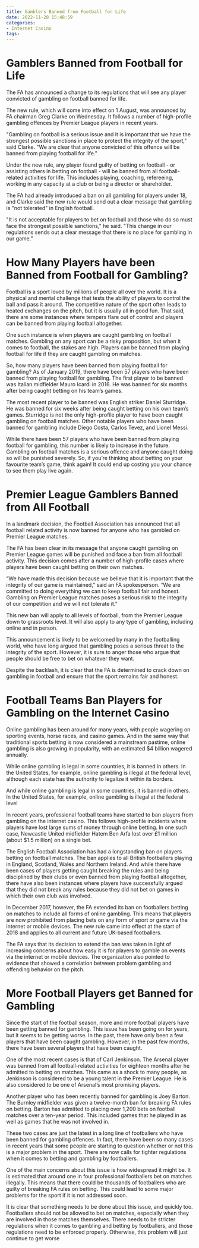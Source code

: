```yaml
---
title: Gamblers Banned from Football for Life
date: 2022-11-28 15:48:59
categories:
- Internet Casino
tags:
---
```



#  Gamblers Banned from Football for Life

The FA has announced a change to its regulations that will see any player convicted of gambling on football banned for life.

The new rule, which will come into effect on 1 August, was announced by FA chairman Greg Clarke on Wednesday. It follows a number of high-profile gambling offences by Premier League players in recent years.

"Gambling on football is a serious issue and it is important that we have the strongest possible sanctions in place to protect the integrity of the sport," said Clarke. "We are clear that anyone convicted of this offence will be banned from playing football for life."

Under the new rule, any player found guilty of betting on football - or assisting others in betting on football - will be banned from all football-related activities for life. This includes playing, coaching, refereeing, working in any capacity at a club or being a director or shareholder.

The FA had already introduced a ban on all gambling for players under 18, and Clarke said the new rule would send out a clear message that gambling is "not tolerated" in English football.

"It is not acceptable for players to bet on football and those who do so must face the strongest possible sanctions," he said. "This change in our regulations sends out a clear message that there is no place for gambling in our game."

#  How Many Players have been Banned from Football for Gambling?

Football is a sport loved by millions of people all over the world. It is a physical and mental challenge that tests the ability of players to control the ball and pass it around. The competitive nature of the sport often leads to heated exchanges on the pitch, but it is usually all in good fun. That said, there are some instances where tempers flare out of control and players can be banned from playing football altogether.

One such instance is when players are caught gambling on football matches. Gambling on any sport can be a risky proposition, but when it comes to football, the stakes are high. Players can be banned from playing football for life if they are caught gambling on matches.

So, how many players have been banned from playing football for gambling? As of January 2019, there have been 57 players who have been banned from playing football for gambling. The first player to be banned was Italian midfielder Mauro Icardi in 2016. He was banned for six months after being caught betting on his team’s games.

The most recent player to be banned was English striker Daniel Sturridge. He was banned for six weeks after being caught betting on his own team’s games. Sturridge is not the only high-profile player to have been caught gambling on football matches. Other notable players who have been banned for gambling include Diego Costa, Carlos Tevez, and Lionel Messi.

While there have been 57 players who have been banned from playing football for gambling, this number is likely to increase in the future. Gambling on football matches is a serious offence and anyone caught doing so will be punished severely. So, if you’re thinking about betting on your favourite team’s game, think again! It could end up costing you your chance to see them play live again.

#  Premier League Gamblers Banned from All Football

In a landmark decision, the Football Association has announced that all football related activity is now banned for anyone who has gambled on Premier League matches.

The FA has been clear in its message that anyone caught gambling on Premier League games will be punished and face a ban from all football activity. This decision comes after a number of high-profile cases where players have been caught betting on their own matches.

“We have made this decision because we believe that it is important that the integrity of our game is maintained,” said an FA spokesperson. “We are committed to doing everything we can to keep football fair and honest. Gambling on Premier League matches poses a serious risk to the integrity of our competition and we will not tolerate it.”

This new ban will apply to all levels of football, from the Premier League down to grassroots level. It will also apply to any type of gambling, including online and in person.

This announcement is likely to be welcomed by many in the footballing world, who have long argued that gambling poses a serious threat to the integrity of the sport. However, it is sure to anger those who argue that people should be free to bet on whatever they want.

Despite the backlash, it is clear that the FA is determined to crack down on gambling in football and ensure that the sport remains fair and honest.

#  Football Teams Ban Players for Gambling on the Internet Casino

Online gambling has been around for many years, with people wagering on sporting events, horse races, and casino games. And in the same way that traditional sports betting is now considered a mainstream pastime, online gambling is also growing in popularity, with an estimated $4 billion wagered annually.

While online gambling is legal in some countries, it is banned in others. In the United States, for example, online gambling is illegal at the federal level, although each state has the authority to legalize it within its borders.

And while online gambling is legal in some countries, it is banned in others. In the United States, for example, online gambling is illegal at the federal level

In recent years, professional football teams have started to ban players from gambling on the internet casino. This follows high-profile incidents where players have lost large sums of money through online betting. In one such case, Newcastle United midfielder Hatem Ben Arfa lost over £1 million (about $1.5 million) on a single bet.

The English Football Association has had a longstanding ban on players betting on football matches. The ban applies to all British footballers playing in England, Scotland, Wales and Northern Ireland. And while there have been cases of players getting caught breaking the rules and being disciplined by their clubs or even banned from playing football altogether, there have also been instances where players have successfully argued that they did not break any rules because they did not bet on games in which their own club was involved.

In December 2017, however, the FA extended its ban on footballers betting on matches to include all forms of online gambling. This means that players are now prohibited from placing bets on any form of sport or game via the internet or mobile devices. The new rule came into effect at the start of 2018 and applies to all current and future UK-based footballers.

The FA says that its decision to extend the ban was taken in light of increasing concerns about how easy it is for players to gamble on events via the internet or mobile devices. The organization also pointed to evidence that showed a correlation between problem gambling and offending behavior on the pitch.

#  More Football Players get Banned for Gambling

Since the start of the football season, more and more football players have been getting banned for gambling. This issue has been going on for years, but it seems to be getting worse. In the past, there have only been a few players that have been caught gambling. However, in the past few months, there have been several players that have been caught.

One of the most recent cases is that of Carl Jenkinson. The Arsenal player was banned from all football-related activities for eighteen months after he admitted to betting on matches. This came as a shock to many people, as Jenkinson is considered to be a young talent in the Premier League. He is also considered to be one of Arsenal’s most promising players.

Another player who has been recently banned for gambling is Joey Barton. The Burnley midfielder was given a twelve-month ban for breaking FA rules on betting. Barton has admitted to placing over 1,200 bets on football matches over a ten-year period. This included games that he played in as well as games that he was not involved in.

These two cases are just the latest in a long line of footballers who have been banned for gambling offences. In fact, there have been so many cases in recent years that some people are starting to question whether or not this is a major problem in the sport. There are now calls for tighter regulations when it comes to betting and gambling by footballers.

One of the main concerns about this issue is how widespread it might be. It is estimated that around one in four professional footballers bet on matches illegally. This means that there could be thousands of footballers who are guilty of breaking FA rules on betting. This could lead to some major problems for the sport if it is not addressed soon.

It is clear that something needs to be done about this issue, and quickly too. Footballers should not be allowed to bet on matches, especially when they are involved in those matches themselves. There needs to be stricter regulations when it comes to gambling and betting by footballers, and those regulations need to be enforced properly. Otherwise, this problem will just continue to get worse